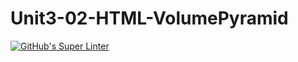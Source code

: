 # Unit3-02-HTML-VolumePyramid
[![GitHub's Super Linter](https://github.com/ICS20-Programming-Anita-K/Unit3-02-HTML-VolumePyramid/workflows/GitHub's%20Super%20Linter/badge.svg)](https://github.com/ICS20-Programming-Anita-K/Unit3-02-HTML-VolumePyramid/actions)